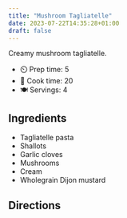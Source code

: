 ```yaml
---
title: "Mushroom Tagliatelle"
date: 2023-07-22T14:35:28+01:00
draft: false
---
```


Creamy mushroom tagliatelle. 

- ⏲️ Prep time: 5
- 🍳 Cook time: 20
- 🍽️ Servings: 4

## Ingredients

- Tagliatelle pasta
- Shallots
- Garlic cloves
- Mushrooms
- Cream
- Wholegrain Dijon mustard 


## Directions
